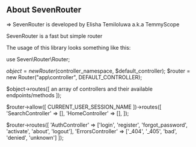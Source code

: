 ## About SevenRouter

=> SevenRouter is developed by Elisha Temiloluwa a.k.a TemmyScope	

SevenRouter is a fast but simple router

The usage of this library looks something like this:

use Seven\Router\Router;

$object = new Router($controller_namespace, $default_controller);
$router = new Router("app\controller", DEFAULT_CONTROLLER);


$object->routes([
	an array of controllers and their available endpoints/methods
]);

$router->allow([ CURRENT_USER_SESSION_NAME ])->routes([
		'SearchController' => [],
		'HomeController' => [],
]);

$router->routes([
	'AuthController' => ['login', 'register', 'forgot_password', 'activate', 'about', 'logout'],
	'ErrorsController' => ['_404', '_405', 'bad', 'denied', 'unknown']
]);